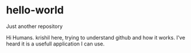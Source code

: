 # hello-world
Just another repository 

Hi Humans.
krishil here, trying to understand github and how it works. I've heard it is a usefull application I can use.
